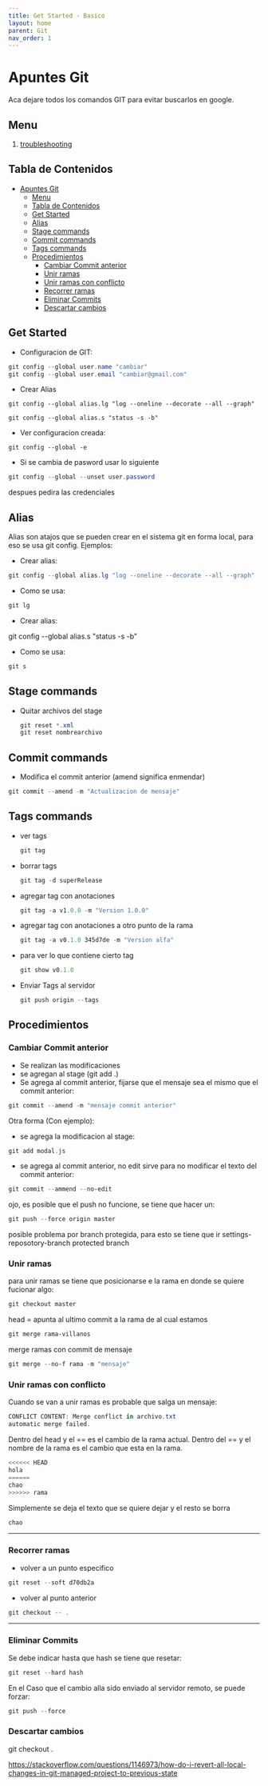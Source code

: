 ```yaml
---
title: Get Started - Basico
layout: home
parent: Git
nav_order: 1
---
```


# Apuntes Git

Aca dejare todos los comandos GIT para evitar buscarlos en google.

## Menu

1. [troubleshooting](<git troubleshooting.md>)

## Tabla de Contenidos

- [Apuntes Git](#apuntes-git)
  - [Menu](#menu)
  - [Tabla de Contenidos](#tabla-de-contenidos)
  - [Get Started](#get-started)
  - [Alias](#alias)
  - [Stage commands](#stage-commands)
  - [Commit commands](#commit-commands)
  - [Tags commands](#tags-commands)
  - [Procedimientos](#procedimientos)
    - [Cambiar Commit anterior](#cambiar-commit-anterior)
    - [Unir ramas](#unir-ramas)
    - [Unir ramas con conflicto](#unir-ramas-con-conflicto)
    - [Recorrer ramas](#recorrer-ramas)
    - [Eliminar Commits](#eliminar-commits)
    - [Descartar cambios](#descartar-cambios)

## Get Started

- Configuracion de GIT:

```powershell
git config --global user.name "cambiar"
git config --global user.email "cambiar@gmail.com"
```

- Crear Alias

```terminal
git config --global alias.lg "log --oneline --decorate --all --graph"
```
```terminal
git config --global alias.s "status -s -b"
```

- Ver configuracion creada:

```terminal
git config --global -e
```

- Si se cambia de pasword usar lo siguiente

```powershell
git config --global --unset user.password
```

despues pedira las credenciales

## Alias

Alias son atajos que se pueden crear en el sistema git en forma local, para eso se usa git config. Ejemplos:

- Crear alias:

```powershell
git config --global alias.lg "log --oneline --decorate --all --graph"
```

- Como se usa:

```powershell
git lg
```

- Crear alias:

git config --global alias.s "status -s -b"

- Como se usa:

```powershell
git s 
```


## Stage commands

- Quitar archivos del stage

    ```powershell
    git reset *.xml
    git reset nombrearchivo
    ```

## Commit commands

- Modifica el commit anterior (amend significa enmendar)

```powershell
git commit --amend -m "Actualizacion de mensaje"
```

## Tags commands

- ver tags

    ```powershell
    git tag
    ```

- borrar tags

    ```powershell
    git tag -d superRelease
    ```

- agregar tag con anotaciones

    ```powershell
    git tag -a v1.0.0 -m "Version 1.0.0"
    ```

- agregar tag con anotaciones a otro punto de la rama

    ```powershell
    git tag -a v0.1.0 345d7de -m "Version alfa"
    ```

- para ver lo que contiene cierto tag

    ```powershell
    git show v0.1.0
    ```

- Enviar Tags al servidor

    ```powershell
    git push origin --tags
    ```

## Procedimientos

### Cambiar Commit anterior

- Se realizan las modificaciones
- se agregan al stage (git add .)
- Se agrega al commit anterior, fijarse que el mensaje sea el mismo que el commit anterior:

```powershell
git commit --amend -m "mensaje commit anterior"
```

Otra forma (Con ejemplo):

- se agrega la modificacion al stage:
  
```powershell
git add modal.js
```

- se agrega al commit anterior, no edit sirve para no modificar el texto del commit anterior: 

```powershell
git commit --ammend --no-edit
```

ojo, es posible que el push no funcione, se tiene que hacer un:

```powershell
git push --force origin master
```

posible problema por branch protegida, para esto se tiene que ir settings-reposotory-branch protected branch

### Unir ramas

para unir ramas se tiene que posicionarse e la rama en donde se quiere fucionar algo:

```powershell
git checkout master
```

head = apunta al ultimo commit a la rama de al cual estamos

```powershell
git merge rama-villanos
```

merge ramas con commit de mensaje

```powershell
git merge --no-f rama -m "mensaje"
```

### Unir ramas con conflicto

Cuando se van a unir ramas es probable que salga un mensaje:

```powershell
CONFLICT CONTENT: Merge conflict in archivo.txt
automatic merge failed.
```

Dentro del head y el == es el cambio de la rama actual. Dentro del == y el nombre de la rama es el cambio que esta en la rama.

```powershell
<<<<<< HEAD
hola
======
chao
>>>>>> rama
```

Simplemente se deja el texto que se quiere dejar y el resto se borra

```powershell
chao
```

---

### Recorrer ramas

- volver a un punto especifico

```powershell
git reset --soft d70db2a
```

- volver al punto anterior

```powershell
git checkout -- .
```

---

### Eliminar Commits

Se debe indicar hasta que hash se tiene que resetar:

```powershell
git reset --hard hash
```

En el Caso que el cambio alla sido enviado al servidor remoto, se puede forzar:

```powershell
git push --force
```

### Descartar cambios

git checkout .

<https://stackoverflow.com/questions/1146973/how-do-i-revert-all-local-changes-in-git-managed-project-to-previous-state>